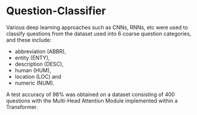 # Question-Classifier
Various deep learning approaches such as CNNs, RNNs, etc were used to classify questions from the dataset used into 6 coarse question categories, and these include:
- abbreviation (ABBR),
- entity (ENTY),
- description (DESC),
- human (HUM),
- location (LOC) and
- numeric (NUM).

A test accuracy of 98% was obtained on a dataset consisting of 400 questions with the Multi-Head Attention Module implemented within a Transformer.

